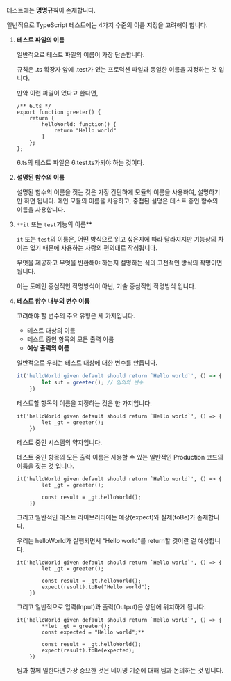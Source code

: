 테스트에는 **명명규칙**이 존재합니다.

일반적으로 TypeScript 테스트에는 4가지 수준의 이름 지정을 고려해야 합니다.

1. **테스트 파일의 이름**
    
    일반적으로 테스트 파일의 이름이 가장 단순합니다.
    
    규칙은 .ts 확장자 앞에 .test가 있는 프로덕션 파일과 동일한 이름을 지정하는 것 입니다.
    
    만약 이런 파일이 있다고 한다면,
    
    ```tsx
    /** 6.ts */
    export function greeter() {
        return {
            helloWorld: function() {
                return "Hello world"
            }
        };
    };
    ```
    
    6.ts의 테스트 파일은 6.test.ts가되야 하는 것이다.
    
2. **설명된 함수의 이름**
    
    설명된 함수의 이름을 짓는 것은 가장 간단하게 모듈의 이름을 사용하여, 설명하기만 하면 됩니다. 메인 모듈의 이름을 사용하고, 중첩된 설명은 테스트 중인 함수의 이름을 사용합니다. 
    
3. `**it` 또는 `test`기능의 이름**
    
    `it` 또는 `test`의 이름은, 어떤 방식으로 읽고 싶은지에 따라  달라지지만 기능상의 차이는 없기 때문에 사용하는 사람의 편의대로 작성됩니다.
    
    무엇을 제공하고 무엇을 반환해야 하는지 설명하는 식의 고전적인 방식의 작명이면 됩니다.
    
    이는 도메인 중심적인 작명방식이 아닌, 기술 중심적인 작명방식 입니다.
    
4. **테스트 함수 내부의 변수 이름**
    
    고려해야 할 변수의 주요 유형은 세 가지입니다.
    
    - 테스트 대상의 이름
    - 테스트 중인 항목의 모든 출력 이름
    - **예상 출력의 이름**
    
    일반적으로 우리는 테스트 대상에 대한 변수를 만듭니다.
    
    ```jsx
    it('helloWorld given default should return `Hello world`', () => {
            let sut = greeter(); // 임의의 변수
        })
    ```
    
    테스트할 항목의 이름을 지정하는 것은 한 가지입니다.
    
    ```tsx
    it('helloWorld given default should return `Hello world`', () => {
            let _gt = greeter();
        })
    ```
    
    테스트 중인 시스템의 약자입니다.
    
    테스트 중인 항목의 모든 출력 이름은 사용할 수 있는 일반적인 Production 코드의 이름을 짓는 것 입니다.
    
    ```tsx
    it('helloWorld given default should return `Hello world`', () => {
            let _gt = greeter();
    
            const result = _gt.helloWorld();
        })
    ```
    
    그리고 일반적인 테스트 라이브러리에는 예상(expect)와 실제(toBe)가 존재합니다.
    
    우리는 helloWorld가 실행되면서 “Hello world”를 return할 것이란 걸 예상합니다.
    
    ```tsx
    it('helloWorld given default should return `Hello world`', () => {
            let _gt = greeter();
    
            const result = _gt.helloWorld();
            expect(result).toBe("Hello world");
        })
    ```
    
    그리고 일반적으로 입력(Input)과 출력(Output)은 상단에 위치하게 됩니다.
    
    ```tsx
    it('helloWorld given default should return `Hello world`', () => {
            **let _gt = greeter();
            const expected = "Hello world";**
    
            const result = _gt.helloWorld();
            expect(result).toBe(expected);
        })
    ```
    
    팀과 함께 일한다면 가장 중요한 것은 네이밍 기준에 대해 팀과 논의하는 것 입니다.